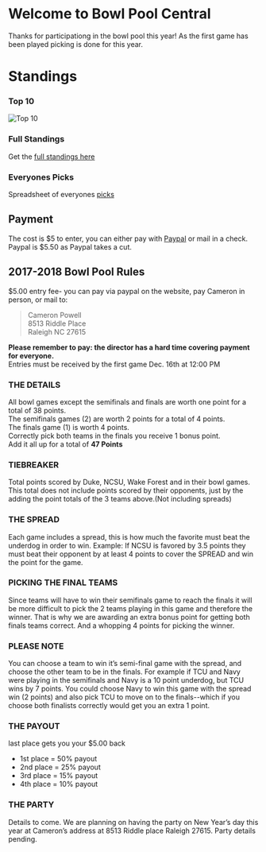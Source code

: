 # Welcome to Bowl Pool Central

Thanks for participationg in the bowl pool this year! As the first game has been played picking is done for this year.

# Standings

### Top 10

![Top 10](https://docs.google.com/spreadsheets/d/e/2PACX-1vQoNGJqulrdkxwY-BB26y7tABiqLuRtPmgQdgEFv387IHtFZpbAcpvaTmzDkqCfI5pLywnyfwL4njyI/pubchart?oid=286334937&format=image)

### Full Standings

Get the [full standings here](https://jonathonwpowell.github.io/bowlpoolcentral/standings/)

### Everyones Picks

Spreadsheet of everyones [picks](https://docs.google.com/spreadsheets/d/12K-dZ5_FnyVbcPrqWmjDDBodOyKIJ1Zi_EOaXCTz2G0/edit?usp=sharing)

## Payment

The cost is $5 to enter, you can either pay with [Paypal](https://www.paypal.com/cgi-bin/webscr?cmd=_xclick&business=bowlpooldirector%40gmail%2ecom&lc=US&item_name=Bowl%20Pool%20Central&amount=5%2e50&currency_code=USD&button_subtype=services&bn=PP%2dBuyNowBF%3abtn_buynowCC_LG%2egif%3aNonHosted) or mail in a check.  Paypal is $5.50 as Paypal takes a cut.

## 2017-2018  Bowl Pool Rules

$5.00 entry fee- you can pay via paypal on the website, pay Cameron in person, or mail to:   
> Cameron Powell  
> 8513 Riddle Place  
> Raleigh NC 27615   

__Please remember to pay:  the director has a hard time covering payment for everyone.__  
Entries must be received by the first game Dec. 16th at 12:00 PM
### THE DETAILS
All bowl games except the semifinals and finals are worth one point for a total of 38 points.  
The semifinals games (2) are worth 2 points for a total of 4  points.  
The finals game (1) is worth 4 points.  
Correctly pick both teams in the finals you receive 1 bonus point.  
Add it all up for a total of __47 Points__  
### TIEBREAKER
Total points scored by Duke, NCSU, Wake Forest and  in their bowl games. This total does not include points scored by their opponents, just by the adding the point totals of the 3 teams above.(Not including spreads)
### THE SPREAD 
Each game includes a spread, this is how much the favorite must beat the underdog in order to win.   Example: If NCSU is favored by 3.5 points they must beat their opponent by at least 4 points to cover the SPREAD and win the point for the game.
### PICKING THE FINAL TEAMS
Since teams will have to win their semifinals game to reach the finals it will be more difficult to pick the 2 teams playing in this game and therefore the winner. That is why we are awarding an extra bonus point for getting both finals teams correct.  And a whopping 4 points for picking the winner.
### PLEASE NOTE
You can choose a team to win it’s semi-final game with the spread, and choose the other team to be in the finals. For example if TCU and Navy were playing in the semifinals and Navy is a 10 point underdog,  but TCU wins by 7 points. You could choose Navy to win this game with the spread win (2 points) and also pick TCU to move on to the finals--which if you choose both finalists correctly would get you an extra 1 point.
### THE PAYOUT
last place gets you your $5.00 back
* 1st  place = 50% payout
* 2nd place = 25% payout
* 3rd place = 15% payout 
* 4th place = 10% payout

### THE PARTY
Details to come. We are planning on having the party on New Year’s day this year at Cameron’s address at 8513 Riddle place Raleigh 27615. Party details pending.
